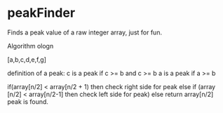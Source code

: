 # peakFinder
Finds a peak value of a raw integer array, just for fun. 

Algorithm ologn 

[a,b,c,d,e,f,g]

definition of a peak:
c is a peak if c >= b and c >= b
a is a peak if a >= b


if(array[n/2] < array[n/2 + 1) then check right side for peak
else if (array [n/2] < array[n/2-1] then check left side for peak)
else return array[n/2] peak is found.
